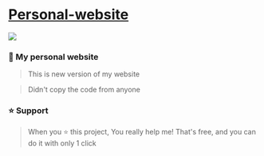 # [Personal-website](https://notarya.rf.gd)
<img src="https://cdn.discordapp.com/attachments/1083411397754499123/1084173778214473788/Preview.png">

### 🌆 My personal website
> This is new version of my website

> Didn't copy the code from anyone
### ⭐ Support
> When you ⭐ this project, You really help me! That's free, and you can do it with only 1 click
